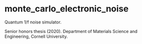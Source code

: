 # monte_carlo_electronic_noise
Quantum 1/f noise simulator. 

Senior honors thesis (2020). Department of Materials Science and Engineering, Cornell University. 
